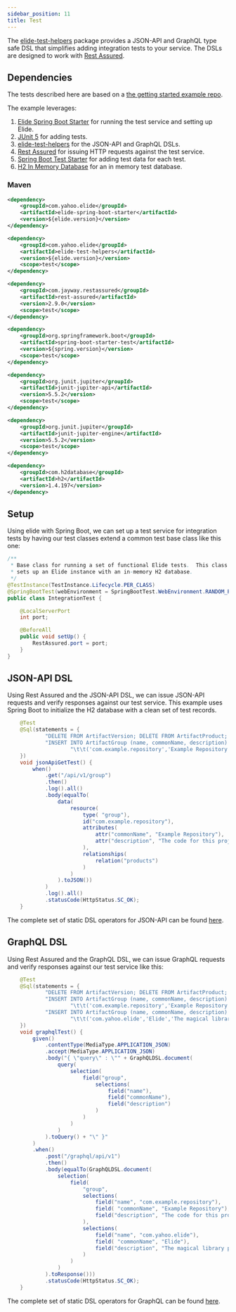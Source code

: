 ```yaml
---
sidebar_position: 11
title: Test
---
```


The [elide-test-helpers](https://github.com/paion-data/elide/tree/master/elide-test) package provides a JSON-API and
GraphQL type safe DSL that simplifies adding integration tests to your service.  The DSLs are designed to work with
[Rest Assured](http://rest-assured.io/).

Dependencies
------------

The tests described here are based on a [the getting started example repo][elide-demo].

The example leverages:

1. [Elide Spring Boot Starter][elide-spring] for running the test service and setting up Elide.
2. [JUnit 5](https://junit.org/junit5/) for adding tests.
3. [elide-test-helpers](https://github.com/paion-data/elide/tree/master/elide-test) for the JSON-API and GraphQL DSLs.
4. [Rest Assured](http://rest-assured.io/) for issuing HTTP requests against the test service.
5. [Spring Boot Test Starter](https://mvnrepository.com/artifact/org.springframework.boot/spring-boot-starter-test) for
   adding test data for each test.
6. [H2 In Memory Database](https://www.h2database.com/html/main.html) for an in memory test database.

### Maven

```xml
<dependency>
    <groupId>com.yahoo.elide</groupId>
    <artifactId>elide-spring-boot-starter</artifactId>
    <version>${elide.version}</version>
</dependency>

<dependency>
    <groupId>com.yahoo.elide</groupId>
    <artifactId>elide-test-helpers</artifactId>
    <version>${elide.version}</version>
    <scope>test</scope>
</dependency>

<dependency>
    <groupId>com.jayway.restassured</groupId>
    <artifactId>rest-assured</artifactId>
    <version>2.9.0</version>
    <scope>test</scope>
</dependency>

<dependency>
    <groupId>org.springframework.boot</groupId>
    <artifactId>spring-boot-starter-test</artifactId>
    <version>${spring.version}</version>
    <scope>test</scope>
</dependency>

<dependency>
    <groupId>org.junit.jupiter</groupId>
    <artifactId>junit-jupiter-api</artifactId>
    <version>5.5.2</version>
    <scope>test</scope>
</dependency>

<dependency>
    <groupId>org.junit.jupiter</groupId>
    <artifactId>junit-jupiter-engine</artifactId>
    <version>5.5.2</version>
    <scope>test</scope>
</dependency>

<dependency>
    <groupId>com.h2database</groupId>
    <artifactId>h2</artifactId>
    <version>1.4.197</version>
</dependency>
```

Setup
-----

Using elide with Spring Boot, we can set up a test service for integration tests by having our test classes extend a
common test base class like this one:

```java
/**
 * Base class for running a set of functional Elide tests.  This class
 * sets up an Elide instance with an in-memory H2 database.
 */
@TestInstance(TestInstance.Lifecycle.PER_CLASS)
@SpringBootTest(webEnvironment = SpringBootTest.WebEnvironment.RANDOM_PORT)
public class IntegrationTest {

    @LocalServerPort
    int port;

    @BeforeAll
    public void setUp() {
        RestAssured.port = port;
    }
}
```

JSON-API DSL
------------

Using Rest Assured and the JSON-API DSL, we can issue JSON-API requests and verify responses against our test service.
This example uses Spring Boot to initialize the H2 database with a clean set of test records.

```java
    @Test
    @Sql(statements = {
            "DELETE FROM ArtifactVersion; DELETE FROM ArtifactProduct; DELETE FROM ArtifactGroup;",
            "INSERT INTO ArtifactGroup (name, commonName, description) VALUES\n" +
                    "\t\t('com.example.repository','Example Repository','The code for this project');"
    })
    void jsonApiGetTest() {
        when()
            .get("/api/v1/group")
            .then()
            .log().all()
            .body(equalTo(
                data(
                    resource(
                        type( "group"),
                        id("com.example.repository"),
                        attributes(
                            attr("commonName", "Example Repository"),
                            attr("description", "The code for this project")
                        ),
                        relationships(
                            relation("products")
                        )
                    )
                ).toJSON())
            )
            .log().all()
            .statusCode(HttpStatus.SC_OK);
    }
```

The complete set of static DSL operators for JSON-API can be found
[here](https://github.com/paion-data/elide/blob/master/elide-test/src/main/java/com/paiondata/elide/test/jsonapi/JsonApiDSL.java).

GraphQL DSL
-----------

Using Rest Assured and the GraphQL DSL, we can issue GraphQL requests and verify responses against our test service
like this:

```java
    @Test
    @Sql(statements = {
            "DELETE FROM ArtifactVersion; DELETE FROM ArtifactProduct; DELETE FROM ArtifactGroup;",
            "INSERT INTO ArtifactGroup (name, commonName, description) VALUES\n" +
                    "\t\t('com.example.repository','Example Repository','The code for this project');",
            "INSERT INTO ArtifactGroup (name, commonName, description) VALUES\n" +
                    "\t\t('com.yahoo.elide','Elide','The magical library powering this project');"
    })
    void graphqlTest() {
        given()
            .contentType(MediaType.APPLICATION_JSON)
            .accept(MediaType.APPLICATION_JSON)
            .body("{ \"query\" : \"" + GraphQLDSL.document(
                query(
                    selection(
                        field("group",
                            selections(
                                field("name"),
                                field("commonName"),
                                field("description")
                            )
                        )
                    )
                )
            ).toQuery() + "\" }"
        )
        .when()
            .post("/graphql/api/v1")
            .then()
            .body(equalTo(GraphQLDSL.document(
                selection(
                    field(
                        "group",
                        selections(
                            field("name", "com.example.repository"),
                            field( "commonName", "Example Repository"),
                            field("description", "The code for this project")
                        ),
                        selections(
                            field("name", "com.yahoo.elide"),
                            field( "commonName", "Elide"),
                            field("description", "The magical library powering this project")
                        )
                    )
                )
            ).toResponse()))
            .statusCode(HttpStatus.SC_OK);
    }
```

The complete set of static DSL operators for GraphQL can be found [here](https://github.com/paion-data/elide/blob/master/elide-test/src/main/java/com/paiondata/elide/test/graphql/GraphQLDSL.java).

[elide-demo]: https://github.com/QubitPi/elide-spring-boot-example
[elide-spring]: https://github.com/paion-data/elide/tree/master/elide-spring/elide-spring-boot-starter
